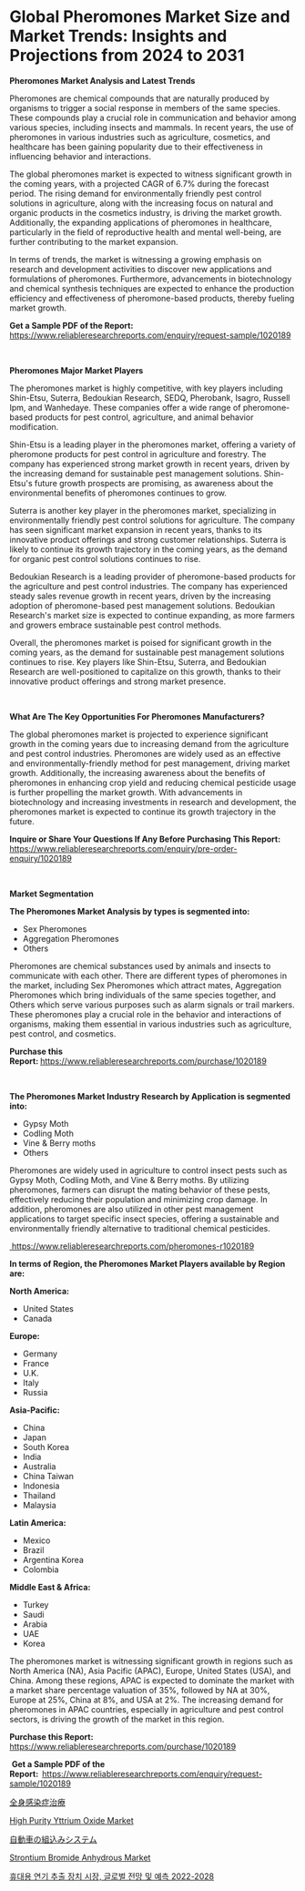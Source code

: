<p><h1>Global Pheromones Market Size and Market Trends: Insights and Projections from 2024 to 2031</h1></p><p><strong>Pheromones Market Analysis and Latest Trends</strong></p>
<p><p>Pheromones are chemical compounds that are naturally produced by organisms to trigger a social response in members of the same species. These compounds play a crucial role in communication and behavior among various species, including insects and mammals. In recent years, the use of pheromones in various industries such as agriculture, cosmetics, and healthcare has been gaining popularity due to their effectiveness in influencing behavior and interactions.</p><p>The global pheromones market is expected to witness significant growth in the coming years, with a projected CAGR of 6.7% during the forecast period. The rising demand for environmentally friendly pest control solutions in agriculture, along with the increasing focus on natural and organic products in the cosmetics industry, is driving the market growth. Additionally, the expanding applications of pheromones in healthcare, particularly in the field of reproductive health and mental well-being, are further contributing to the market expansion.</p><p>In terms of trends, the market is witnessing a growing emphasis on research and development activities to discover new applications and formulations of pheromones. Furthermore, advancements in biotechnology and chemical synthesis techniques are expected to enhance the production efficiency and effectiveness of pheromone-based products, thereby fueling market growth.</p></p>
<p><strong>Get a Sample PDF of the Report:&nbsp;</strong> <a href="https://www.reliableresearchreports.com/enquiry/request-sample/1020189">https://www.reliableresearchreports.com/enquiry/request-sample/1020189</a></p>
<p>&nbsp;</p>
<p><strong>Pheromones Major Market Players</strong></p>
<p><p>The pheromones market is highly competitive, with key players including Shin-Etsu, Suterra, Bedoukian Research, SEDQ, Pherobank, Isagro, Russell Ipm, and Wanhedaye. These companies offer a wide range of pheromone-based products for pest control, agriculture, and animal behavior modification.</p><p>Shin-Etsu is a leading player in the pheromones market, offering a variety of pheromone products for pest control in agriculture and forestry. The company has experienced strong market growth in recent years, driven by the increasing demand for sustainable pest management solutions. Shin-Etsu's future growth prospects are promising, as awareness about the environmental benefits of pheromones continues to grow.</p><p>Suterra is another key player in the pheromones market, specializing in environmentally friendly pest control solutions for agriculture. The company has seen significant market expansion in recent years, thanks to its innovative product offerings and strong customer relationships. Suterra is likely to continue its growth trajectory in the coming years, as the demand for organic pest control solutions continues to rise.</p><p>Bedoukian Research is a leading provider of pheromone-based products for the agriculture and pest control industries. The company has experienced steady sales revenue growth in recent years, driven by the increasing adoption of pheromone-based pest management solutions. Bedoukian Research's market size is expected to continue expanding, as more farmers and growers embrace sustainable pest control methods.</p><p>Overall, the pheromones market is poised for significant growth in the coming years, as the demand for sustainable pest management solutions continues to rise. Key players like Shin-Etsu, Suterra, and Bedoukian Research are well-positioned to capitalize on this growth, thanks to their innovative product offerings and strong market presence.</p></p>
<p>&nbsp;</p>
<p><strong>What Are The Key Opportunities For Pheromones Manufacturers?</strong></p>
<p><p>The global pheromones market is projected to experience significant growth in the coming years due to increasing demand from the agriculture and pest control industries. Pheromones are widely used as an effective and environmentally-friendly method for pest management, driving market growth. Additionally, the increasing awareness about the benefits of pheromones in enhancing crop yield and reducing chemical pesticide usage is further propelling the market growth. With advancements in biotechnology and increasing investments in research and development, the pheromones market is expected to continue its growth trajectory in the future.</p></p>
<p><strong>Inquire or Share Your Questions If Any Before Purchasing This Report:</strong> <a href="https://www.reliableresearchreports.com/enquiry/pre-order-enquiry/1020189">https://www.reliableresearchreports.com/enquiry/pre-order-enquiry/1020189</a></p>
<p>&nbsp;</p>
<p><strong>Market Segmentation</strong></p>
<p><strong>The Pheromones Market Analysis by types is segmented into:</strong></p>
<p><ul><li>Sex Pheromones</li><li>Aggregation Pheromones</li><li>Others</li></ul></p>
<p><p>Pheromones are chemical substances used by animals and insects to communicate with each other. There are different types of pheromones in the market, including Sex Pheromones which attract mates, Aggregation Pheromones which bring individuals of the same species together, and Others which serve various purposes such as alarm signals or trail markers. These pheromones play a crucial role in the behavior and interactions of organisms, making them essential in various industries such as agriculture, pest control, and cosmetics.</p></p>
<p><strong>Purchase this Report:&nbsp;</strong><a href="https://www.reliableresearchreports.com/purchase/1020189">https://www.reliableresearchreports.com/purchase/1020189</a></p>
<p>&nbsp;</p>
<p><strong>The Pheromones Market Industry Research by Application is segmented into:</strong></p>
<p><ul><li>Gypsy Moth</li><li>Codling Moth</li><li>Vine & Berry moths</li><li>Others</li></ul></p>
<p><p>Pheromones are widely used in agriculture to control insect pests such as Gypsy Moth, Codling Moth, and Vine & Berry moths. By utilizing pheromones, farmers can disrupt the mating behavior of these pests, effectively reducing their population and minimizing crop damage. In addition, pheromones are also utilized in other pest management applications to target specific insect species, offering a sustainable and environmentally friendly alternative to traditional chemical pesticides.</p></p>
<p><a href="https://www.reliableresearchreports.com/pheromones-r1020189">&nbsp;https://www.reliableresearchreports.com/pheromones-r1020189</a></p>
<p><strong>In terms of Region, the Pheromones Market Players available by Region are:</strong></p>
<p>
    <p> <strong> North America: </strong>
        <ul>
            <li>United States</li>
            <li>Canada</li>
        </ul>
        </p> 
    <p> <strong> Europe: </strong>
        <ul>
            <li>Germany</li>
            <li>France</li>
            <li>U.K.</li>
            <li>Italy</li>
            <li>Russia</li>
        </ul>
        </p> 
    <p> <strong> Asia-Pacific: </strong>
        <ul>
            <li>China</li>
            <li>Japan</li>
            <li>South Korea</li>
            <li>India</li>
            <li>Australia</li>
            <li>China Taiwan</li>
            <li>Indonesia</li>
            <li>Thailand</li>
            <li>Malaysia</li>
        </ul>
        </p> 
    <p> <strong> Latin America: </strong>
        <ul>
            <li>Mexico</li>
            <li>Brazil</li>
            <li>Argentina Korea</li>
            <li>Colombia</li>
        </ul>
        </p> 
    <p> <strong> Middle East & Africa: </strong>
        <ul>
            <li>Turkey</li>
            <li>Saudi</li>
            <li>Arabia</li>
            <li>UAE</li>
            <li>Korea</li>
        </ul>
    </p>
    </p>
<p><p>The pheromones market is witnessing significant growth in regions such as North America (NA), Asia Pacific (APAC), Europe, United States (USA), and China. Among these regions, APAC is expected to dominate the market with a market share percentage valuation of 35%, followed by NA at 30%, Europe at 25%, China at 8%, and USA at 2%. The increasing demand for pheromones in APAC countries, especially in agriculture and pest control sectors, is driving the growth of the market in this region.</p></p>
<p><strong>Purchase this Report: </strong><a href="https://www.reliableresearchreports.com/purchase/1020189">https://www.reliableresearchreports.com/purchase/1020189</a></p>
<p>&nbsp;<strong>Get a Sample PDF of the Report:&nbsp;&nbsp;</strong><a href="https://www.reliableresearchreports.com/enquiry/request-sample/1020189">https://www.reliableresearchreports.com/enquiry/request-sample/1020189</a></p>
<p><strong></strong></p>
<p><p><a href="https://medium.com/@darieenson678546/%E3%82%B7%E3%82%B9%E3%83%86%E3%83%A0%E6%84%9F%E6%9F%93%E6%B2%BB%E7%99%82%E5%B8%82%E5%A0%B4%E3%81%AE%E5%88%86%E6%9E%90-%E3%82%B0%E3%83%AD%E3%83%BC%E3%83%90%E3%83%AB%E7%94%A3%E6%A5%AD%E3%81%AE%E8%A6%8B%E9%80%9A%E3%81%97%E3%81%A8%E4%BA%88%E6%B8%AC-2024%E5%B9%B4%E3%81%8B%E3%82%892031%E5%B9%B4-5d5b693dc210">全身感染症治療</a></p><p><a href="https://github.com/ayamsauke86/Market-Research-Report-List-1/blob/main/high-purity-yttrium-oxide-market.md">High Purity Yttrium Oxide Market</a></p><p><a href="https://medium.com/@barrymundy88/%E8%87%AA%E5%8B%95%E8%BB%8A%E3%81%AE%E7%B5%84%E3%81%BF%E8%BE%BC%E3%81%BF%E3%82%B7%E3%82%B9%E3%83%86%E3%83%A0%E3%81%AE%E5%B8%82%E5%A0%B4%E8%A6%8F%E6%A8%A1-%E5%B8%82%E5%A0%B4%E5%B1%95%E6%9C%9B%E3%81%A8%E5%B8%82%E5%A0%B4%E4%BA%88%E6%B8%AC-2024%E5%B9%B4%E3%81%8B%E3%82%892031%E5%B9%B4-041916c09319">自動車の組込みシステム</a></p><p><a href="https://github.com/airdrophunter675/Market-Research-Report-List-1/blob/main/strontium-bromide-anhydrous-market.md">Strontium Bromide Anhydrous Market</a></p><p><a href="https://github.com/nhaiquang84/Market-Research-Report-List-1/blob/main/7103282131221.md">휴대용 연기 추출 장치 시장, 글로벌 전망 및 예측 2022-2028</a></p></p>